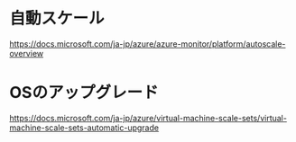 # 自動スケール

https://docs.microsoft.com/ja-jp/azure/azure-monitor/platform/autoscale-overview


# OSのアップグレード

https://docs.microsoft.com/ja-jp/azure/virtual-machine-scale-sets/virtual-machine-scale-sets-automatic-upgrade
